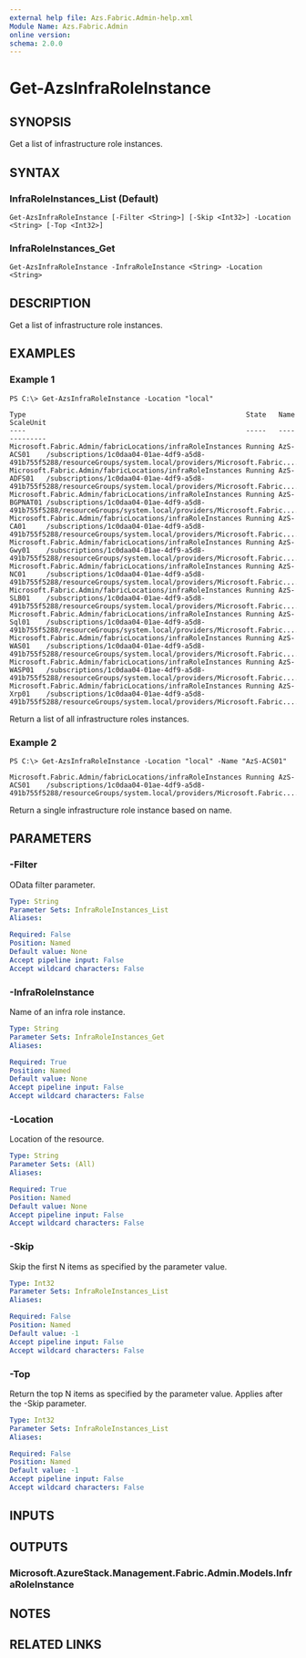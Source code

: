 ```yaml
---
external help file: Azs.Fabric.Admin-help.xml
Module Name: Azs.Fabric.Admin
online version: 
schema: 2.0.0
---
```


# Get-AzsInfraRoleInstance

## SYNOPSIS
Get a list of infrastructure role instances.

## SYNTAX

### InfraRoleInstances_List (Default)
```
Get-AzsInfraRoleInstance [-Filter <String>] [-Skip <Int32>] -Location <String> [-Top <Int32>]
```

### InfraRoleInstances_Get
```
Get-AzsInfraRoleInstance -InfraRoleInstance <String> -Location <String>
```

## DESCRIPTION
Get a list of infrastructure role instances.

## EXAMPLES

### Example 1
```
PS C:\> Get-AzsInfraRoleInstance -Location "local"

Type                                                      State   Name         ScaleUnit
----                                                      -----   ----         ---------
Microsoft.Fabric.Admin/fabricLocations/infraRoleInstances Running AzS-ACS01    /subscriptions/1c0daa04-01ae-4df9-a5d8-491b755f5288/resourceGroups/system.local/providers/Microsoft.Fabric....
Microsoft.Fabric.Admin/fabricLocations/infraRoleInstances Running AzS-ADFS01   /subscriptions/1c0daa04-01ae-4df9-a5d8-491b755f5288/resourceGroups/system.local/providers/Microsoft.Fabric....
Microsoft.Fabric.Admin/fabricLocations/infraRoleInstances Running AzS-BGPNAT01 /subscriptions/1c0daa04-01ae-4df9-a5d8-491b755f5288/resourceGroups/system.local/providers/Microsoft.Fabric....
Microsoft.Fabric.Admin/fabricLocations/infraRoleInstances Running AzS-CA01     /subscriptions/1c0daa04-01ae-4df9-a5d8-491b755f5288/resourceGroups/system.local/providers/Microsoft.Fabric....
Microsoft.Fabric.Admin/fabricLocations/infraRoleInstances Running AzS-Gwy01    /subscriptions/1c0daa04-01ae-4df9-a5d8-491b755f5288/resourceGroups/system.local/providers/Microsoft.Fabric....
Microsoft.Fabric.Admin/fabricLocations/infraRoleInstances Running AzS-NC01     /subscriptions/1c0daa04-01ae-4df9-a5d8-491b755f5288/resourceGroups/system.local/providers/Microsoft.Fabric....
Microsoft.Fabric.Admin/fabricLocations/infraRoleInstances Running AzS-SLB01    /subscriptions/1c0daa04-01ae-4df9-a5d8-491b755f5288/resourceGroups/system.local/providers/Microsoft.Fabric....
Microsoft.Fabric.Admin/fabricLocations/infraRoleInstances Running AzS-Sql01    /subscriptions/1c0daa04-01ae-4df9-a5d8-491b755f5288/resourceGroups/system.local/providers/Microsoft.Fabric....
Microsoft.Fabric.Admin/fabricLocations/infraRoleInstances Running AzS-WAS01    /subscriptions/1c0daa04-01ae-4df9-a5d8-491b755f5288/resourceGroups/system.local/providers/Microsoft.Fabric....
Microsoft.Fabric.Admin/fabricLocations/infraRoleInstances Running AzS-WASP01   /subscriptions/1c0daa04-01ae-4df9-a5d8-491b755f5288/resourceGroups/system.local/providers/Microsoft.Fabric....
Microsoft.Fabric.Admin/fabricLocations/infraRoleInstances Running AzS-Xrp01    /subscriptions/1c0daa04-01ae-4df9-a5d8-491b755f5288/resourceGroups/system.local/providers/Microsoft.Fabric....
```

Return a list of all infrastructure roles instances.

### Example 2
```
PS C:\> Get-AzsInfraRoleInstance -Location "local" -Name "AzS-ACS01"

Microsoft.Fabric.Admin/fabricLocations/infraRoleInstances Running AzS-ACS01    /subscriptions/1c0daa04-01ae-4df9-a5d8-491b755f5288/resourceGroups/system.local/providers/Microsoft.Fabric....
```

Return a single infrastructure role instance based on name.

## PARAMETERS

### -Filter
OData filter parameter.

```yaml
Type: String
Parameter Sets: InfraRoleInstances_List
Aliases: 

Required: False
Position: Named
Default value: None
Accept pipeline input: False
Accept wildcard characters: False
```

### -InfraRoleInstance
Name of an infra role instance.

```yaml
Type: String
Parameter Sets: InfraRoleInstances_Get
Aliases: 

Required: True
Position: Named
Default value: None
Accept pipeline input: False
Accept wildcard characters: False
```

### -Location
Location of the resource.

```yaml
Type: String
Parameter Sets: (All)
Aliases: 

Required: True
Position: Named
Default value: None
Accept pipeline input: False
Accept wildcard characters: False
```

### -Skip
Skip the first N items as specified by the parameter value.

```yaml
Type: Int32
Parameter Sets: InfraRoleInstances_List
Aliases: 

Required: False
Position: Named
Default value: -1
Accept pipeline input: False
Accept wildcard characters: False
```

### -Top
Return the top N items as specified by the parameter value.
Applies after the -Skip parameter.

```yaml
Type: Int32
Parameter Sets: InfraRoleInstances_List
Aliases: 

Required: False
Position: Named
Default value: -1
Accept pipeline input: False
Accept wildcard characters: False
```

## INPUTS

## OUTPUTS

### Microsoft.AzureStack.Management.Fabric.Admin.Models.InfraRoleInstance

## NOTES

## RELATED LINKS

